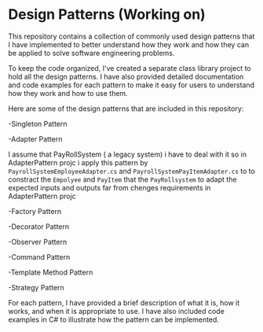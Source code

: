 # Design Patterns (Working on)
This repository contains a collection of commonly used design patterns that I have implemented to better understand how they work and how they can be applied to solve software engineering problems.

To keep the code organized, I've created a separate class library project to hold all the design patterns. I have also provided detailed documentation and code examples for each pattern to make it easy for users to understand how they work and how to use them.

Here are some of the design patterns that are included in this repository:

-Singleton Pattern
                          
                          
-Adapter Pattern      

I assume that PayRollSystem ( a legacy system) i have to deal with it so in AdapterPattern projc i apply this pattern by `PayrollSystemEmployeeAdapter.cs` and `PayrollSystemPayItemAdapter.cs` to to constract the `Empolyee` and `PayItem` that the `PayRollsystem` to adapt the expected inputs and outputs
far from chenges requirements in AdapterPattern projc
          
-Factory Pattern

-Decorator Pattern

-Observer Pattern

-Command Pattern

-Template Method Pattern

-Strategy Pattern

For each pattern, I have provided a brief description of what it is, how it works, and when it is appropriate to use. I have also included code examples in C# to illustrate how the pattern can be implemented.
